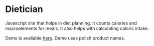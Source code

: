 # Dietician

Javascript site that helps in diet planning. It counts calories and macroelements for meals. It also helps with calculating caloric intake.

Demo is avaliable [here](https://dietician.zbiki.org). Demo uses polish product names.
